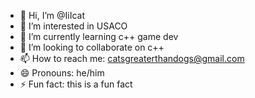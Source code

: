 - 👋 Hi, I’m @IiIcat
- 👀 I’m interested in USACO
- 🌱 I’m currently learning c++ game dev
- 💞️ I’m looking to collaborate on c++
- 📫 How to reach me: catsgreaterthandogs@gmail.com
- 😄 Pronouns: he/him
- ⚡ Fun fact: this is a fun fact

<!---
IiIcat/IiIcat is a ✨ special ✨ repository because its `README.md` (this file) appears on your GitHub profile.
You can click the Preview link to take a look at your changes.
--->
